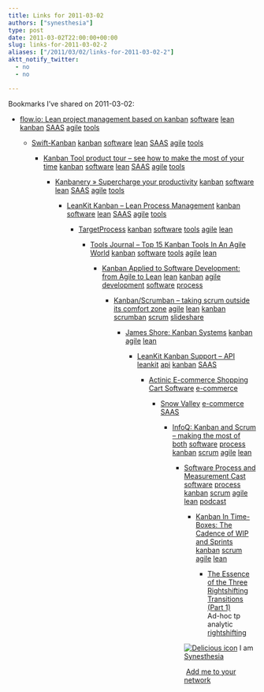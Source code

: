 ```yaml
---
title: Links for 2011-03-02
authors: ["synesthesia"]
type: post
date: 2011-03-02T22:00:00+00:00
slug: links-for-2011-03-02-2 
aliases: ["/2011/03/02/links-for-2011-03-02-2"]
aktt_notify_twitter:
  - no
  - no

---
```

Bookmarks I&#8217;ve shared on 2011-03-02:

  * [flow.io: Lean project management based on kanban][1] 
    [software][2] [lean][3] [kanban][4] [SAAS][5] [agile][6] [tools][7] </li> 
    
      * [Swift-Kanban][8] 
        [kanban][4] [software][2] [lean][3] [SAAS][5] [agile][6] [tools][7] </li> 
        
          * [Kanban Tool product tour &ndash; see how to make the most of your time][9] 
            [kanban][4] [software][2] [lean][3] [SAAS][5] [agile][6] [tools][7] </li> 
            
              * [Kanbanery &raquo; Supercharge your productivity][10] 
                [kanban][4] [software][2] [lean][3] [SAAS][5] [agile][6] [tools][7] </li> 
                
                  * [LeanKit Kanban &#8211; Lean Process Management][11] 
                    [kanban][4] [software][2] [lean][3] [SAAS][5] [agile][6] [tools][7] </li> 
                    
                      * [TargetProcess][12] 
                        [kanban][4] [software][2] [tools][7] [agile][6] [lean][3] </li> 
                        
                          * [Tools Journal &#8211; Top 15 Kanban Tools In An Agile World][13] 
                            [kanban][4] [software][2] [tools][7] [agile][6] [lean][3] </li> 
                            
                              * [Kanban Applied to Software Development: from Agile to Lean][14] 
                                [lean][3] [kanban][4] [agile][6] [development][15] [software][2] [process][16] </li> 
                                
                                  * [Kanban/Scrumban &#8211; taking scrum outside its comfort zone][17] 
                                    [agile][6] [lean][3] [kanban][4] [scrumban][18] [scrum][19] [slideshare][20] </li> 
                                    
                                      * [James Shore: Kanban Systems][21] 
                                        [kanban][4] [agile][6] [lean][3] </li> 
                                        
                                          * [LeanKit Kanban Support &ndash; API][22] 
                                            [leankit][23] [api][24] [kanban][4] [SAAS][5] </li> 
                                            
                                              * [Actinic E-commerce Shopping Cart Software][25] 
                                                [e-commerce][26] </li> 
                                                
                                                  * [Snow Valley][27] 
                                                    [e-commerce][26] [SAAS][5] </li> 
                                                    
                                                      * [InfoQ: Kanban and Scrum &#8211; making the most of both][28] 
                                                        [software][2] [process][16] [kanban][4] [scrum][19] [agile][6] [lean][3] </li> 
                                                        
                                                          * [Software Process and Measurement Cast][29] 
                                                            [software][2] [process][16] [kanban][4] [scrum][19] [agile][6] [lean][3] [podcast][30] </li> 
                                                            
                                                              * [Kanban In Time-Boxes: The Cadence of WIP and Sprints][31] 
                                                                [kanban][4] [scrum][19] [agile][6] [lean][3] </li> 
                                                                
                                                                  * [The Essence of the Three Rightshifting Transitions (Part 1)][32]  
                                                                    Ad-hoc tp analytic  
                                                                    [rightshifting][33] </ul> 
                                                                
                                                                <p class="deliciouslink">
                                                                  <a href="https://del.icio.us/synesthesia" title="See all my bookmarks on del.icio.us"><img src="https://www.synesthesia.co.uk/images/deliciousicon.jpg" alt="Delicious icon" /></a>&nbsp;I am <a href="https://del.icio.us/synesthesia" title="See all my bookmarks on del.icio.us">Synesthesia</a>
                                                                </p>
                                                                
                                                                <p class="deliciouslink">
                                                                  <a href="https://del.icio.us/network?add=synesthesia" title="Add me to your del.icio.us network"><img src="https://www.synesthesia.co.uk/images/add.gif" alt="" /></a>&nbsp;<a href="https://del.icio.us/network?add=synesthesia" title="Add me to your del.icio.us network">Add me to your network</a>
                                                                </p>

 [1]: https://flow.io/
 [2]: https://www.delicious.com/synesthesia/software
 [3]: https://www.delicious.com/synesthesia/lean
 [4]: https://www.delicious.com/synesthesia/kanban
 [5]: https://www.delicious.com/synesthesia/SAAS
 [6]: https://www.delicious.com/synesthesia/agile
 [7]: https://www.delicious.com/synesthesia/tools
 [8]: https://www.digite.com/swift/swift-kanban.html
 [9]: https://kanbantool.com/product
 [10]: https://kanbanery.com/
 [11]: https://leankitkanban.com/Home
 [12]: https://www.targetprocess.com/Product.aspx
 [13]: https://www.toolsjournal.com/tools-world/item/142-kanban-tools
 [14]: https://www.infoq.com/articles/hiranabe-lean-agile-kanban
 [15]: https://www.delicious.com/synesthesia/development
 [16]: https://www.delicious.com/synesthesia/process
 [17]: https://www.slideshare.net/yyeret/scrumban-taking-scrum-outside-its-comfort-zone
 [18]: https://www.delicious.com/synesthesia/scrumban
 [19]: https://www.delicious.com/synesthesia/scrum
 [20]: https://www.delicious.com/synesthesia/slideshare
 [21]: https://jamesshore.com/Blog/Kanban-Systems.html
 [22]: https://support.leankitkanban.com/api
 [23]: https://www.delicious.com/synesthesia/leankit
 [24]: https://www.delicious.com/synesthesia/api
 [25]: https://www.actinic.co.uk/
 [26]: https://www.delicious.com/synesthesia/e-commerce
 [27]: https://www.snowvalley.com/what-we-do
 [28]: https://www.infoq.com/minibooks/kanban-scrum-minibook
 [29]: https://www.spamcast.libsyn.com/
 [30]: https://www.delicious.com/synesthesia/podcast
 [31]: https://www.lostechies.com/blogs/derickbailey/archive/2009/08/14/kanban-in-time-boxes-the-cadence-of-wip-and-sprints.aspx
 [32]: https://flowchainsensei.amplify.com/2011/03/02/the-essence-of-the-three-rightshifting-transitions-part-1
 [33]: https://www.delicious.com/synesthesia/rightshifting